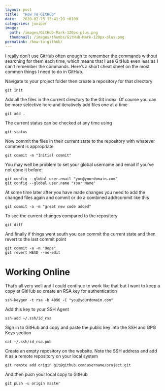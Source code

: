 ```yaml
---
layout: post
title:  "How To GitHub"
date:   2020-02-25 13:41:29 +0100
categories: juniper
image:
  path: /images/GitHub-Mark-120px-plus.png
  thumbnail: /images/thumbs/GitHub-Mark-120px-plus.png
permalink: /how-to-github/
---
```

I really don’t use GitHub often enough to remember the commands without searching for them each time, which means that I use GitHub even less as I can’t remember the commands. Here’s a short cheat sheet on the most common things I need to do in GitHub.

Navigate to your project folder then create a repository for that directory

    git init

Add all the files in the current directory to the Git index. Of course you can be more selective here and iteratively add files one at a time

    git add .

The current status can be checked at any time using

    git status

Now commit the files in their current state to the repository with whatever comment is appropriate

    git commit -m "Initial commit"

You may well be problem to set your global username and email if you’ve not done it before:

    git config --global user.email "you@yourdomain.com"
    git config --global user.name "Your Name"

At some time later after you have made changes you need to add the changed files again and commit or do a combined add/commit like this

    git commit -a -m "great new code added"

To see the current changes compared to the repository

    git diff

And finally if things went south you can commit the current state and then revert to the last commit point

    git commit -a -m "Oops"
    git revert HEAD --no-edit

Working Online
==============

That’s all very well and I could continue to work like that but I want to keep a copy at GitHub so create an RSA key for authentication

    ssh-keygen -t rsa -b 4096 -C "you@yourdomain.com"

Add this key to your SSH Agent

    ssh-add ~/.ssh/id_rsa

Sign in to GitHub and copy and paste the public key into the SSH and GPG Keys section

    cat ~/.ssh/id_rsa.pub

Create an empty repository on the website. Note the SSH address and add it as a remote repository on your local system

    git remote add origin git@github.com:username/project.git

And then push your local copy to GitHub

    git push -u origin master
